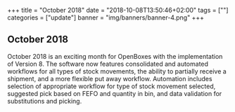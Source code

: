 +++
title = "October 2018"
date = "2018-10-08T13:50:46+02:00"
tags = [""]
categories = ["update"]
banner = "img/banners/banner-4.png"
+++

## October 2018

October 2018 is an exciting month for OpenBoxes with the implementation of Version 8. The software now features consolidated and automated workflows for all types of stock movements, the ability to partially receive a shipment, and a more flexible put away workflow. Automation includes selection of appropriate workflow for type of stock movement selected, suggested pick based on FEFO and quantity in bin, and data validation for substitutions and picking.
